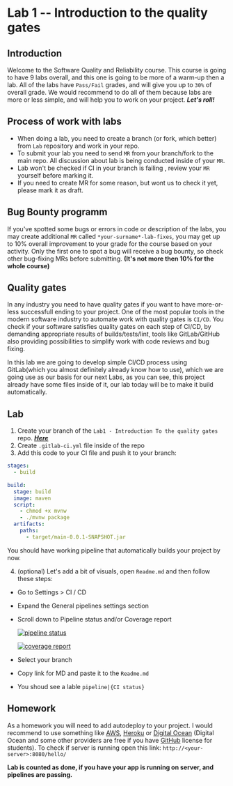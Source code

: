 # Lab 1 -- Introduction to the quality gates


## Introduction

Welcome to the Software Quality and Reliability course. This course is  going to have 9 labs overall, and this one is going to be more of a warm-up then a lab. All of the labs have `Pass/Fail` grades, and will give you up to `30%` of overall grade. We would recommend to do all of them because labs are more or less simple, and will help you to work on your project. ***Let's roll!***

## Process of work with labs

- When doing a lab, you need to create a branch (or fork, which better) from `Lab` repository and work in your repo.
- To submit your lab you need to send `MR` from your branch/fork to the main repo. All discussion about lab is being conducted inside of your `MR`.
- Lab won't be checked if CI in your branch is failing , review your `MR` yourself before marking it. 
- If you need to create MR for some reason, but wont us to check it yet, please mark it as draft.

## Bug Bounty programm

If you've spotted some bugs or errors in code or description of the labs, you may create additional `MR` called `*your-surname*-lab-fixes`, you may get up to 10% overall improvement to your grade for the course based on your activity. Only the first one to spot a bug will receive a bug bounty, so check other bug-fixing MRs before submitting. **(It's not more then 10% for the whole course)**

## Quality gates

In any industry you need to have quality gates if you want to have more-or-less successfull ending to your project. One of the most popular tools in the modern software industry to automate work with quality gates is `CI/CD`. You check if your software satisfies quality gates on each step of CI/CD, by demanding appropriate results of builds/tests/lint, tools like GitLab/GitHub also providing possibilities to simplify work with code reviews and bug fixing.

In this lab we are going to develop simple CI/CD process using GitLab(which you almost definitely already know how to use), which we are going use as our basis for our next Labs, as you can see, this project already have some files inside of it, our lab today will be to make it build automatically.

## Lab

1. Create your branch of the `Lab1 - Introduction To the quality gates` repo. [***Here***](https://gitlab.com/sqr-inno/s23-lab-1-introduction-to-the-quality-gates)
2. Create `.gitlab-ci.yml` file inside of the repo
3. Add this code to your CI file and push it to your branch: 
```gitlab-ci.yml
stages:
  - build
  
build:
  stage: build
  image: maven
  script:
    - chmod +x mvnw
    - ./mvnw package
  artifacts:
    paths:
      - target/main-0.0.1-SNAPSHOT.jar
```
You should have working pipeline that automatically builds your project by now.

4. (optional) Let's add a bit of visuals, open `Readme.md` and then follow these steps:
- Go to Settings > CI / CD
- Expand the General pipelines settings section
- Scroll down to Pipeline status and/or Coverage report

  [![pipeline status](https://gitlab.com/sqr-inno/s23/s-23-lab-1-introduction-to-the-quality-gates-ks-ev/badges/main/pipeline.svg)](https://gitlab.com/sqr-inno/s23/s-23-lab-1-introduction-to-the-quality-gates-ks-ev/-/commits/main)  

  [![coverage report](https://gitlab.com/sqr-inno/s23/s-23-lab-1-introduction-to-the-quality-gates-ks-ev/badges/main/coverage.svg)](https://gitlab.com/sqr-inno/s23/s-23-lab-1-introduction-to-the-quality-gates-ks-ev/-/commits/main)  

- Select your branch
- Copy link for MD and paste it to the `Readme.md`
- You shoud see a lable `pipeline|{CI status}`


## Homework

As a homework you will need to add autodeploy to your project. I would recommend to use something like [AWS](https://console.aws.amazon.com), [Heroku](https://heroku.com) or [Digital Ocean](https://www.digitalocean.com/) (Digital Ocean and some other providers are free if you have [GitHub](https://education.github.com/students) license for students).  To check if server is running open this link: `http://<your-server>:8080/hello/`

**Lab is counted as done, if you have your app is running on server, and pipelines are passing.**


